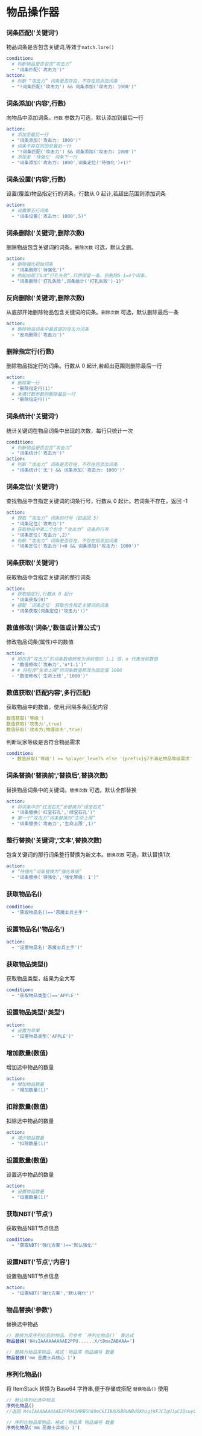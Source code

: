 # 物品操作器

### 词条匹配('关键词')

物品词条是否包含关键词,等效于`match.lore()`

```yaml
condition:
  # 判断物品是否包含“攻击力”
  - "词条匹配('攻击力')"
action:
  # 判断 “攻击力” 词条是否存在，不存在则添加词条
  - "!词条匹配('攻击力') && 词条添加('攻击力: 1000')"
```


### 词条添加('内容',行数)

向物品中添加词条。`行数` 参数为可选，默认添加到最后一行

```yaml
action:
  # 添加至最后一行
  - "词条添加('攻击力: 1000')"
  # 词条不存在则加至最后一行
  - "!词条匹配('攻击力') && 词条添加('攻击力: 1000')"
  # 添加至 '待强化' 词条下一行
  - "词条添加('攻击力: 1000',词条定位('待强化')+1)"
```

### 词条设置('内容',行数)

设置(覆盖)物品指定行的词条，行数从 0 起计,若超出范围则添加词条

```yaml
action:
  # 设置第五行词条
  - "词条设置('攻击力: 1000',5)"
```


### 词条删除('关键词',删除次数)

删除物品包含关键词的词条。`删除次数` 可选，默认全删。

```yaml
action:
  # 删除强化初始词条
  - "词条删除('待强化')"
  # 例如出现了5次“打孔失败“,只想保留一条，则删除5-1=4个词条，
  - "词条删除('打孔失败',词条统计('打孔失败')-1)"
```



### 反向删除('关键词',删除次数)

从底部开始删除物品包含关键词的词条。`删除次数` 可选，默认删除最后一条

```yaml
action:
  # 删除物品词条中最底部的攻击力词条
  - "反向删除('攻击力')"
```

### 删除指定行(行数)

删除物品指定行的词条。行数从 0 起计,若超出范围则删除最后一行

```yaml
action:
  # 删除第一行
  - "删除指定行(1)"
  # 未填行数参数则删除最后一行
  - "删除指定行()"
```


### 词条统计('关键词')

统计关键词在物品词条中出现的次数，每行只统计一次

```yaml
condition:
  # 判断物品是否包含“攻击力”
  - "词条统计('攻击力')"
action:
  # 判断 “攻击力” 词条是否存在，不存在则添加词条
  - "词条统计('无') && 词条添加('攻击力: 1000')"
```

### 词条定位('关键词')

查找物品中含指定关键词的词条行号，行数从 0 起计。若词条不存在，返回 -1

```yaml 
action:
  # 获取 “攻击力” 词条的行号（如返回 5）
  - "词条定位('攻击力')"
  # 获取物品中第二个包含 “攻击力” 词条的行号
  - "词条定位('攻击力',2)"
  # 判断 “攻击力” 词条是否存在，不存在则添加词条
  - "词条定位('攻击力')<0 && 词条添加('攻击力: 1000')"
```

### 词条获取('关键词')

获取物品中含指定关键词的整行词条

```yaml 
action:
  # 获取指定行,行数从 0 起计
  - "词条获取(0)"
  # 搭配 `词条定位` 获取包含指定关键词的词条
  - "词条获取(词条定位('攻击力'))"
```


### 数值修改('词条','数值或计算公式')

修改物品词条(属性)中的数值

```yaml 
action:
  # 把包含“攻击力”的词条数值修改为当前值的 1.1 倍，n 代表当前数值
  - "数值修改('攻击力','n*1.1')"
  # # 将包含“生命上限”的词条数值修改为固定值 1000
  - "数值修改('生命上线','1000')"
```

### 数值获取('匹配内容',多行匹配)

获取物品中的数值，使用;间隔多条匹配内容

```yaml
数值获取('等级')
数值获取('攻击力',true)
数值获取('攻击力;物理攻击',true)
```

判断玩家等级是否符合物品需求

```yaml
condition:
  - 数值获取('等级') >= %player_level% else '{prefix}§7不满足物品等级需求'
```


### 词条替换('替换前','替换后',替换次数)

替换物品词条中的关键词。`替换次数` 可选，默认全部替换

```yaml
action:
  # 将词条中的“红宝石孔”全替换为“绿宝石孔”
  - "词条替换('红宝石孔','绿宝石孔')"
  # 第一个“攻击力”词条替换为“生命上限”
  - "词条替换('攻击力','生命上限',1)"
```


### 整行替换('关键词','文本',替换次数)

包含关键词的那行词条整行替换为新文本。`替换次数` 可选，默认替换1次

```yaml
action:
  # “待强化”词条替换为“强化等级”
  - "词条替换('待强化','强化等级: 1')"
```


### 获取物品名()

```yaml
condition:
  - "获取物品名()=='恶魔士兵主手'"
```


### 设置物品名('物品名')

```yaml
action:
  - "设置物品名('恶魔士兵主手')"
```


### 获取物品类型()

获取物品类型，结果为全大写

```yaml
condition:
  - "获取物品类型()=='APPLE'"
```


### 设置物品类型('类型')

```yaml
action:
  # 设置为苹果
  - "设置物品类型('APPLE')"
```


### 增加数量(数值)

增加选中物品的数量

```yaml 
action:
  # 增加物品数量
  - "增加数量(1)"
```

### 扣除数量(数值)

扣除选中物品的数量

```yaml 
action:
  # 减少物品数量
  - "扣除数量(1)"
```

### 设置数量(数值)

设置选中物品的数量

```yaml 
action:
  # 设置物品数量
  - "设置数量(1)"
```

### 获取NBT('节点')

获取物品NBT节点信息

```yaml
condition:
  - "获取NBT('强化方案')=='默认强化'"
```


### 设置NBT('节点','内容')

设置物品NBT节点信息

```yaml
action:
  - "设置NBT('强化方案','默认强化')"
```


### 物品替换('参数')

替换选中物品

```javascript
// 替换为反序列化后的物品，可参考 `序列化物品()` 表达式
物品替换('H4sIAAAAAAAAAE2PPU......X/tDmaZABAAA=')

// 替换为物品库物品，格式：物品库 物品编号 数量
物品替换('mm 恶魔士兵核心 1')
```



### 序列化物品()

将 ItemStack 转换为 Base64 字符串,便于存储或搭配 `替换物品()` 使用

```javascript
// 默认序列化选中物品
序列化物品() 
//返回 H4sIAAAAAAAAAE2PPU4DMRBGh80mCkIIBAUSBRUNBd6KhigtKFJCIgUJpC2QswyLs/7DOxslFJyBG3ABzsJJoIATYGeDiAvP2H7zPvn9C5qlg0PjcjapikIQq0hIJgy7cdxadD+jy8/vPdOMYKMPDcUtwU5/ymc8CWAy4LYzt15xlhnFcmNyicy3ymhfpMSMWE+pivhEooePx+gEl+IZ7y+MU7BaEUQpxAUuSoL9tPZLrvNkOJl6RSeF1ozLCssneIF4biv3h7GAsRX2+nH7tlueyAhgbr22QRB1uwQxLSz6opB4FRSt+vFo7d9Cz1CTcQvWI1Rj4llB0BoNr3vDq2UsLPfG/3xo2gSbwXpaJ2xZQ8Lo5Wk9qB2cA8+Fu22CAyU0Zo4/0Lk0Or8ryaHO6fEX/tDmaZABAAA=

// 序列化物品库物品，格式：物品库 物品编号 数量
序列化物品('mm 恶魔士兵核心 1')
```

